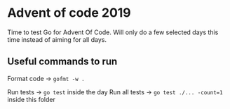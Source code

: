 # Advent of code 2019

Time to test Go for Advent Of Code. Will only do a few selected days this time instead of aiming for all days.

## Useful commands to run
Format code -> `gofmt -w .`

Run tests -> `go test` inside the day
Run all tests -> `go test ./... -count=1` inside this folder